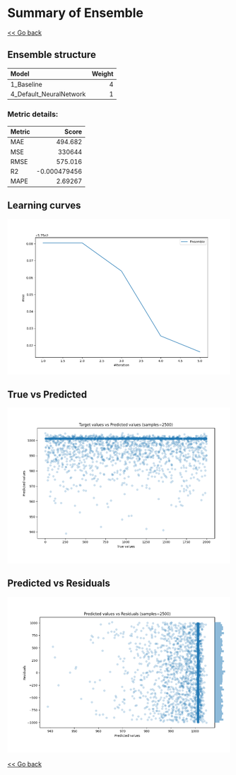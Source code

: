 # Summary of Ensemble

[<< Go back](../README.md)


## Ensemble structure
| Model                   |   Weight |
|:------------------------|---------:|
| 1_Baseline              |        4 |
| 4_Default_NeuralNetwork |        1 |

### Metric details:
| Metric   |            Score |
|:---------|-----------------:|
| MAE      |    494.682       |
| MSE      | 330644           |
| RMSE     |    575.016       |
| R2       |     -0.000479456 |
| MAPE     |      2.69267     |



## Learning curves
![Learning curves](learning_curves.png)
## True vs Predicted

![True vs Predicted](true_vs_predicted.png)


## Predicted vs Residuals

![Predicted vs Residuals](predicted_vs_residuals.png)



[<< Go back](../README.md)
